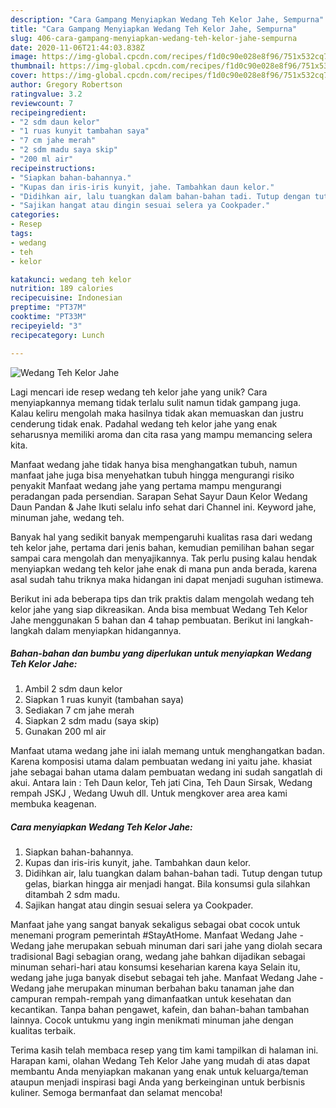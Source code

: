 ```yaml
---
description: "Cara Gampang Menyiapkan Wedang Teh Kelor Jahe, Sempurna"
title: "Cara Gampang Menyiapkan Wedang Teh Kelor Jahe, Sempurna"
slug: 406-cara-gampang-menyiapkan-wedang-teh-kelor-jahe-sempurna
date: 2020-11-06T21:44:03.838Z
image: https://img-global.cpcdn.com/recipes/f1d0c90e028e8f96/751x532cq70/wedang-teh-kelor-jahe-foto-resep-utama.jpg
thumbnail: https://img-global.cpcdn.com/recipes/f1d0c90e028e8f96/751x532cq70/wedang-teh-kelor-jahe-foto-resep-utama.jpg
cover: https://img-global.cpcdn.com/recipes/f1d0c90e028e8f96/751x532cq70/wedang-teh-kelor-jahe-foto-resep-utama.jpg
author: Gregory Robertson
ratingvalue: 3.2
reviewcount: 7
recipeingredient:
- "2 sdm daun kelor"
- "1 ruas kunyit tambahan saya"
- "7 cm jahe merah"
- "2 sdm madu saya skip"
- "200 ml air"
recipeinstructions:
- "Siapkan bahan-bahannya."
- "Kupas dan iris-iris kunyit, jahe. Tambahkan daun kelor."
- "Didihkan air, lalu tuangkan dalam bahan-bahan tadi. Tutup dengan tutup gelas, biarkan hingga air menjadi hangat. Bila konsumsi gula silahkan ditambah 2 sdm madu."
- "Sajikan hangat atau dingin sesuai selera ya Cookpader."
categories:
- Resep
tags:
- wedang
- teh
- kelor

katakunci: wedang teh kelor 
nutrition: 189 calories
recipecuisine: Indonesian
preptime: "PT37M"
cooktime: "PT33M"
recipeyield: "3"
recipecategory: Lunch

---
```



![Wedang Teh Kelor Jahe](https://img-global.cpcdn.com/recipes/f1d0c90e028e8f96/751x532cq70/wedang-teh-kelor-jahe-foto-resep-utama.jpg)

Lagi mencari ide resep wedang teh kelor jahe yang unik? Cara menyiapkannya memang tidak terlalu sulit namun tidak gampang juga. Kalau keliru mengolah maka hasilnya tidak akan memuaskan dan justru cenderung tidak enak. Padahal wedang teh kelor jahe yang enak seharusnya memiliki aroma dan cita rasa yang mampu memancing selera kita.

Manfaat wedang jahe tidak hanya bisa menghangatkan tubuh, namun manfaat jahe juga bisa menyehatkan tubuh hingga mengurangi risiko penyakit Manfaat wedang jahe yang pertama mampu mengurangi peradangan pada persendian. Sarapan Sehat Sayur Daun Kelor Wedang Daun Pandan &amp; Jahe Ikuti selalu info sehat dari Channel ini. Keyword jahe, minuman jahe, wedang teh.

Banyak hal yang sedikit banyak mempengaruhi kualitas rasa dari wedang teh kelor jahe, pertama dari jenis bahan, kemudian pemilihan bahan segar sampai cara mengolah dan menyajikannya. Tak perlu pusing kalau hendak menyiapkan wedang teh kelor jahe enak di mana pun anda berada, karena asal sudah tahu triknya maka hidangan ini dapat menjadi suguhan istimewa.


Berikut ini ada beberapa tips dan trik praktis dalam mengolah wedang teh kelor jahe yang siap dikreasikan. Anda bisa membuat Wedang Teh Kelor Jahe menggunakan 5 bahan dan 4 tahap pembuatan. Berikut ini langkah-langkah dalam menyiapkan hidangannya.

<!--inarticleads1-->

##### Bahan-bahan dan bumbu yang diperlukan untuk menyiapkan Wedang Teh Kelor Jahe:

1. Ambil 2 sdm daun kelor
1. Siapkan 1 ruas kunyit (tambahan saya)
1. Sediakan 7 cm jahe merah
1. Siapkan 2 sdm madu (saya skip)
1. Gunakan 200 ml air


Manfaat utama wedang jahe ini ialah memang untuk menghangatkan badan. Karena komposisi utama dalam pembuatan wedang ini yaitu jahe. khasiat jahe sebagai bahan utama dalam pembuatan wedang ini sudah sangatlah di akui. Antara lain : Teh Daun kelor, Teh jati Cina, Teh Daun Sirsak, Wedang rempah JSKJ , Wedang Uwuh dll. Untuk mengkover area area kami membuka keagenan. 

<!--inarticleads2-->

##### Cara menyiapkan Wedang Teh Kelor Jahe:

1. Siapkan bahan-bahannya.
1. Kupas dan iris-iris kunyit, jahe. Tambahkan daun kelor.
1. Didihkan air, lalu tuangkan dalam bahan-bahan tadi. Tutup dengan tutup gelas, biarkan hingga air menjadi hangat. Bila konsumsi gula silahkan ditambah 2 sdm madu.
1. Sajikan hangat atau dingin sesuai selera ya Cookpader.


Manfaat jahe yang sangat banyak sekaligus sebagai obat cocok untuk menemani program pemerintah #StayAtHome. Manfaat Wedang Jahe - Wedang jahe merupakan sebuah minuman dari sari jahe yang diolah secara tradisional Bagi sebagian orang, wedang jahe bahkan dijadikan sebagai minuman sehari-hari atau konsumsi keseharian karena kaya Selain itu, wedang jahe juga banyak disebut sebagai teh jahe. Manfaat Wedang Jahe - Wedang jahe merupakan minuman berbahan baku tanaman jahe dan campuran rempah-rempah yang dimanfaatkan untuk kesehatan dan kecantikan. Tanpa bahan pengawet, kafein, dan bahan-bahan tambahan lainnya. Cocok untukmu yang ingin menikmati minuman jahe dengan kualitas terbaik. 

Terima kasih telah membaca resep yang tim kami tampilkan di halaman ini. Harapan kami, olahan Wedang Teh Kelor Jahe yang mudah di atas dapat membantu Anda menyiapkan makanan yang enak untuk keluarga/teman ataupun menjadi inspirasi bagi Anda yang berkeinginan untuk berbisnis kuliner. Semoga bermanfaat dan selamat mencoba!
